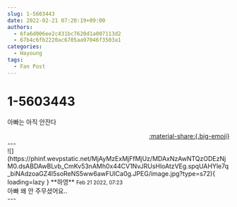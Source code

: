 ```yaml
---
slug: 1-5603443
date: 2022-02-21 07:20:19+09:00
authors:
  - 6fa6d006ee2c431bc7620d1a007113d2
  - 67b4c6fb2220ac6705aa97046f3503a1
categories:
  - Hayoung
tags:
  - Fan Post
---
```


# 1-5603443

<div class="post-container" markdown="1">
<div class="content-container md-sidebar__scrollwrap" markdown="1">

아빠는 아직 안잔다

</div>
</div>

<div style="text-align: right;" markdown="1">
<a href="https://weverse.io/fromis9/fanpost/1-5603443" style="text-align: right;">:material-share:{.big-emoji}</a>
</div>
---

<div class="comments-container md-sidebar__scrollwrap" markdown="1">
<div class="comment" markdown="1">
<div class='id-container' markdown="1">
![](https://phinf.wevpstatic.net/MjAyMzExMjFfMjUz/MDAxNzAwNTQzODEzNjM0.dsABDAwBLvb_CmKv53nAMh0x44CV1NvJRUsHloAtzVEg.spqUAHYle7q_biNAdzoaGZ4l5soReNS5ww6awFUlCa0g.JPEG/image.jpg?type=s72){ loading=lazy }
**<span class="artist">하영</span>** <small>Feb 21 2022, 07:23</small><br>
</div>
<div class='comment-body' markdown="1">
아빠 왜 안 주무셨어요..
</div>
</div>
</div>
---
